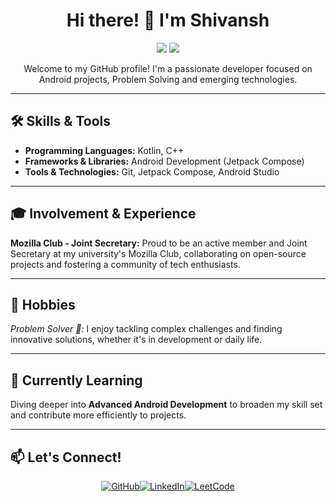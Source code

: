 <h1 align="center">Hi there! 👋 I'm Shivansh</h1>

<p align="center">
   <img src="https://img.shields.io/badge/Problem%20Solver-%2300C853?style=for-the-badge" />
  <img src="https://img.shields.io/badge/Android%20Developer-%23E34F26?style=for-the-badge" />
</p>

<p align="center">Welcome to my GitHub profile! I'm a passionate developer focused on Android projects, Problem Solving and emerging technologies.</p>

---

<h2>🛠 Skills & Tools</h2>
<ul>
  <li><strong>Programming Languages:</strong> Kotlin, C++</li>
  <li><strong>Frameworks & Libraries:</strong> Android Development (Jetpack Compose)</li>
  <li><strong>Tools & Technologies:</strong> Git, Jetpack Compose, Android Studio</li>
</ul>

---

<h2>🎓 Involvement & Experience</h2>
<p>
  <strong>Mozilla Club - Joint Secretary:</strong> Proud to be an active member and Joint Secretary at my university's Mozilla Club, collaborating on open-source projects and fostering a community of tech enthusiasts.
</p>

---

<h2>🧩 Hobbies</h2>
<p>
  <em>Problem Solver 🧠:</em> I enjoy tackling complex challenges and finding innovative solutions, whether it's in development or daily life.
</p>

---

<h2>🌱 Currently Learning</h2>
<p>Diving deeper into <strong>Advanced Android Development</strong> to broaden my skill set and contribute more efficiently to projects.</p>

---

## 📫 Let's Connect!

<p align="center"><a href="https://github.com/shivanshs673" target="_blank"><img src="https://img.shields.io/badge/GitHub-SHIVANSHS673-181717?style=for-the-badge&logo=github" alt="GitHub"></a><a href="https://www.linkedin.com/in/shivansh-shukla-2a9552257" target="_blank"><img src="https://img.shields.io/badge/LinkedIn-Connect-blue?style=for-the-badge&logo=linkedin" alt="LinkedIn"></a><a href="https://leetcode.com/u/Shivanshs673" target="_blank"><img src="https://img.shields.io/badge/LeetCode-Profile-orange?style=for-the-badge&logo=leetcode" alt="LeetCode"></a></p>
